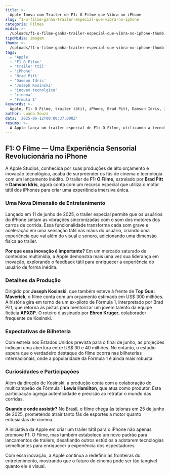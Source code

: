 ```yaml
---
title: >-
  Apple Inova com Trailer de F1: O Filme que Vibra no iPhone
slug: f1-o-filme-ganha-trailer-especial-que-vibra-no-iphone
categoria: Filmes
midia: >-
  /uploads/f1-o-filme-ganha-trailer-especial-que-vibra-no-iphone-thumb.jpg
tipoMidia: imagem
thumb: >-
  /uploads/f1-o-filme-ganha-trailer-especial-que-vibra-no-iphone-thumb.jpg
tags:
  - 'Apple'
  - 'F1 O Filme'
  - 'trailer ttil'
  - 'iPhone'
  - 'Brad Pitt'
  - 'Damson Idris'
  - 'Joseph Kosinski'
  - 'inovao tecnolgica'
  - 'cinema'
  - 'Frmula 1'
keywords: >-
  Apple, F1: O Filme, trailer tátil, iPhone, Brad Pitt, Damson Idris, Joseph Kosinski, inovação tecnológica, cinema, Fórmula 1
author: Luana Souza
data: '2025-06-12T00:00:37.000Z'
resumo: >-
  A Apple lança um trailer especial de F1: O Filme, utilizando a tecnologia de feedback tátil do iPhone para proporcionar uma experiência sensorial única.
---
```


## F1: O Filme — Uma Experiência Sensorial Revolucionária no iPhone

A Apple Studios, conhecida por suas produções de alto orçamento e inovação tecnológica, acaba de surpreender os fãs de cinema e tecnologia com um lançamento inédito. O trailer de **F1: O Filme**, estrelado por **Brad Pitt** e **Damson Idris**, agora conta com um recurso especial que utiliza o motor tátil dos iPhones para criar uma experiência imersiva única.

### Uma Nova Dimensão de Entretenimento

Lançado em 11 de junho de 2025, o trailer especial permite que os usuários do iPhone sintam as vibrações sincronizadas com o som dos motores dos carros de corrida. Essa funcionalidade transforma cada som grave e aceleração em uma sensação tátil nas mãos do usuário, criando uma experiência que vai além do visual e sonoro, adicionando uma dimensão física ao trailer.

**Por que essa inovação é importante?** Em um mercado saturado de conteúdos multimídia, a Apple demonstra mais uma vez sua liderança em inovação, explorando o feedback tátil para enriquecer a experiência do usuário de forma inédita.

### Detalhes da Produção

Dirigido por **Joseph Kosinski**, que também esteve à frente de **Top Gun: Maverick**, o filme conta com um orçamento estimado em US$ 300 milhões. A história gira em torno de um ex-piloto de Fórmula 1, interpretado por Brad Pitt, que retorna às pistas para mentorizar um jovem talento da equipe fictícia **APXGP**. O roteiro é assinado por **Ehren Kruger**, colaborador frequente de Kosinski.

### Expectativas de Bilheteria

Com estreia nos Estados Unidos prevista para o final de junho, as projeções indicam uma abertura entre US$ 30 e 40 milhões. No entanto, o estúdio espera que o verdadeiro destaque do filme ocorra nas bilheterias internacionais, onde a popularidade da Fórmula 1 é ainda mais robusta.

### Curiosidades e Participações

Além da direção de Kosinski, a produção conta com a colaboração do multicampeão de Fórmula 1 **Lewis Hamilton**, que atua como produtor. Esta participação agrega autenticidade e precisão ao retratar o mundo das corridas.

**Quando e onde assistir?** No Brasil, o filme chega às telonas em 25 de junho de 2025, prometendo atrair tanto fãs de esportes a motor quanto entusiastas de cinema.

A iniciativa da Apple em criar um trailer tátil para o iPhone não apenas promove F1: O Filme, mas também estabelece um novo padrão para lançamentos de trailers, desafiando outros estúdios a adotarem tecnologias semelhantes para enriquecer a experiência dos espectadores.

Com essa inovação, a Apple continua a redefinir as fronteiras do entretenimento, mostrando que o futuro do cinema pode ser tão tangível quanto ele é visual.